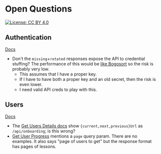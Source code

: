 # Open Questions

[![License: CC BY 4.0](https://img.shields.io/badge/License-CC_BY_4.0-lightgrey.svg)](https://creativecommons.org/licenses/by/4.0/)

## Authentication

[Docs](https://apidocs.hunter2.com/#authentication)

* Don't the `missing`+`rotated` responses expose the API to credential stuffing? The performance of this would be [like Bogosort](https://en.wikipedia.org/wiki/Bogosort) so the risk is probably very low.
  * This assumes that I have a proper key.
  * If I have to have both a proper key and an old secret, then the risk is even lower.
  * I need valid API creds to play with this.

## Users

[Docs](https://apidocs.hunter2.com/#users-2)

* The [Get Users Details docs](https://apidocs.hunter2.com/#get-users-details) show `{current,next,previous}Url` as `/api/onboarding`; is this wrong?
* [Get User Progress](https://apidocs.hunter2.com/#get-user-progress) mentions a `page` query param. There are no examples. It also says "page of users to get" but the response format has pages of lessons.
